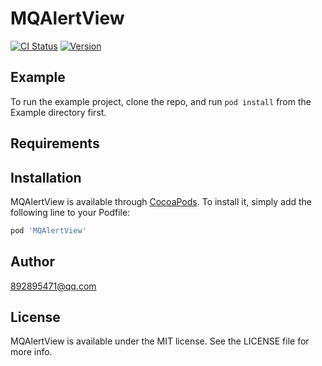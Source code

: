 # MQAlertView

[![CI Status](http://img.shields.io/travis/892895471@qq.com/MQAlertView.svg?style=flat)](https://travis-ci.org/xiaoyao250/MQAlertView)
[![Version](https://img.shields.io/cocoapods/v/MQAlertView.svg?style=flat)](http://cocoapods.org/pods/MQAlertView)

## Example

To run the example project, clone the repo, and run `pod install` from the Example directory first.

## Requirements

## Installation

MQAlertView is available through [CocoaPods](http://cocoapods.org). To install
it, simply add the following line to your Podfile:

```ruby
pod 'MQAlertView'
```

## Author

892895471@qq.com

## License

MQAlertView is available under the MIT license. See the LICENSE file for more info.
